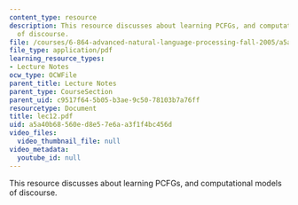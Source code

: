 ```yaml
---
content_type: resource
description: This resource discusses about learning PCFGs, and computational models
  of discourse.
file: /courses/6-864-advanced-natural-language-processing-fall-2005/a5a40b68560ed8e57e6aa3f1f4bc456d_lec12.pdf
file_type: application/pdf
learning_resource_types:
- Lecture Notes
ocw_type: OCWFile
parent_title: Lecture Notes
parent_type: CourseSection
parent_uid: c9517f64-5b05-b3ae-9c50-78103b7a76ff
resourcetype: Document
title: lec12.pdf
uid: a5a40b68-560e-d8e5-7e6a-a3f1f4bc456d
video_files:
  video_thumbnail_file: null
video_metadata:
  youtube_id: null
---
```

This resource discusses about learning PCFGs, and computational models of discourse.

